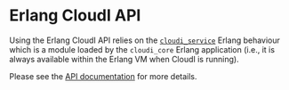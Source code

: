 # Erlang CloudI API

Using the Erlang CloudI API relies on the [`cloudi_service`](https://github.com/okeuday/CloudI/blob/master/src/lib/cloudi_core/src/cloudi_service.erl) Erlang
behaviour which is a module loaded by the `cloudi_core` Erlang application
(i.e., it is always available within the Erlang VM when CloudI is running).

Please see the [API documentation](http://cloudi.org/api.html) for more details.

